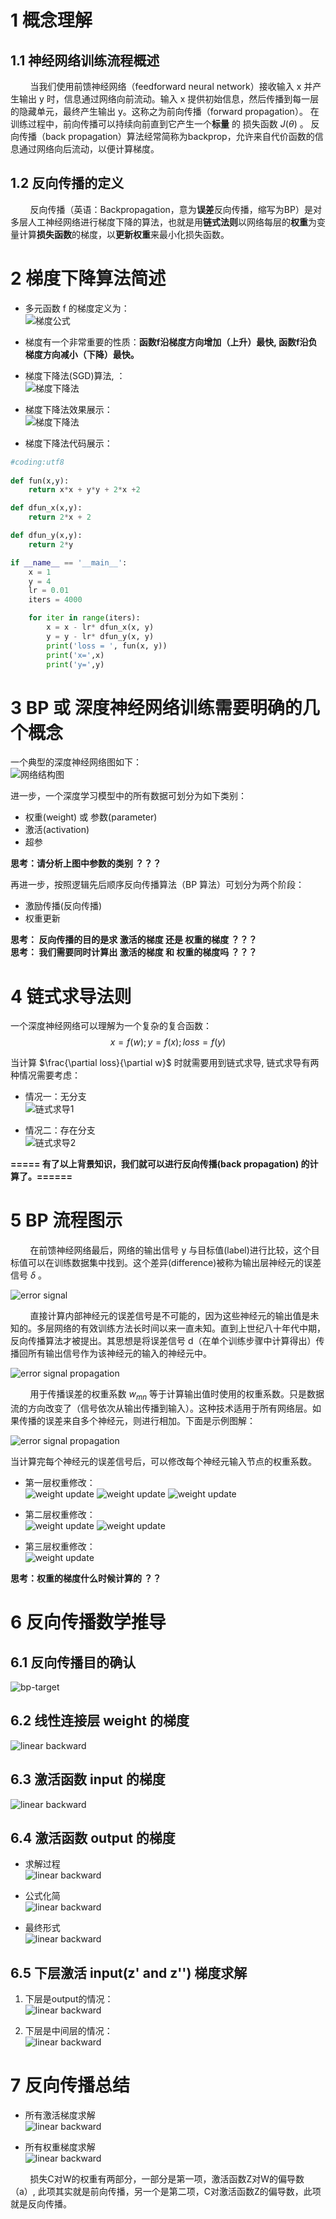 # 1 概念理解

## 1.1 神经网络训练流程概述

&nbsp;&nbsp;&nbsp;&nbsp;&nbsp;&nbsp;&nbsp;&nbsp;当我们使用前馈神经网络（feedforward neural network）接收输入 x 并产生输出 y 时，信息通过网络向前流动。输入 x 提供初始信息，然后传播到每一层的隐藏单元，最终产生输出 y。这称之为前向传播（forward propagation）。
在训练过程中，前向传播可以持续向前直到它产生一个**标量** 的 损失函数 $J(\theta)$ 。
反向传播（back propagation）算法经常简称为backprop，允许来自代价函数的信息通过网络向后流动，以便计算梯度。<br>

## 1.2 反向传播的定义
&nbsp;&nbsp;&nbsp;&nbsp;&nbsp;&nbsp;&nbsp;&nbsp;反向传播（英语：Backpropagation，意为**误差**反向传播，缩写为BP）是对多层人工神经网络进行梯度下降的算法，也就是用**链式法则**以网络每层的**权重**为变量计算**损失函数**的梯度，以**更新权重**来最小化损失函数。<br>

# 2 梯度下降算法简述
- 多元函数 f 的梯度定义为：<br>
![梯度公式](https://coderethan-1327000741.cos.ap-chengdu.myqcloud.com/blog-pics/back-propagation-formula1.jpg)

- 梯度有一个非常重要的性质：**函数f沿梯度方向增加（上升）最快, 函数f沿负梯度方向减小（下降）最快。**

- 梯度下降法(SGD)算法, ：<br>
![梯度下降法](https://coderethan-1327000741.cos.ap-chengdu.myqcloud.com/blog-pics/back-propagation-figure1.jpg)

- 梯度下降法效果展示：<br>
![梯度下降法](https://coderethan-1327000741.cos.ap-chengdu.myqcloud.com/blog-pics/back-propagation-gif1.gif)

- 梯度下降法代码展示：<br>
```python
#coding:utf8
    
def fun(x,y):
    return x*x + y*y + 2*x +2

def dfun_x(x,y): 
    return 2*x + 2 

def dfun_y(x,y):
    return 2*y

if __name__ == '__main__':    
    x = 1
    y = 4
    lr = 0.01
    iters = 4000

    for iter in range(iters):
        x = x - lr* dfun_x(x, y)
        y = y - lr* dfun_y(x, y)
        print('loss = ', fun(x, y))
        print('x=',x)
        print('y=',y)
```

# 3 BP 或 深度神经网络训练需要明确的几个概念

一个典型的深度神经网络图如下：<br>
![网络结构图](https://coderethan-1327000741.cos.ap-chengdu.myqcloud.com/blog-pics/back-propagation-figure2.jpg)

进一步，一个深度学习模型中的所有数据可划分为如下类别：
- 权重(weight) 或 参数(parameter)
- 激活(activation)
- 超参

**思考：请分析上图中参数的类别 ？？？**

再进一步，按照逻辑先后顺序反向传播算法（BP 算法）可划分为两个阶段：<br>
- 激励传播(反向传播)
- 权重更新

**思考： 反向传播的目的是求 激活的梯度 还是 权重的梯度 ？？？** <br>
**思考： 我们需要同时计算出 激活的梯度 和 权重的梯度吗 ？？？** <br>

# 4 链式求导法则
一个深度神经网络可以理解为一个复杂的复合函数：<br>
$$x = f(w); y = f(x); loss = f(y)$$

当计算 $\frac{\partial loss}{\partial w}$ 时就需要用到链式求导, 链式求导有两种情况需要考虑：

- 情况一：无分支 <br>
![链式求导1](https://coderethan-1327000741.cos.ap-chengdu.myqcloud.com/blog-pics/back-propagation-figure3.jpg)

- 情况二：存在分支 <br>
![链式求导2](https://coderethan-1327000741.cos.ap-chengdu.myqcloud.com/blog-pics/back-propagation-figure4.jpg)

**===== 有了以上背景知识，我们就可以进行反向传播(back propagation) 的计算了。======**

# 5 BP 流程图示
&nbsp;&nbsp;&nbsp;&nbsp;&nbsp;&nbsp;&nbsp;&nbsp;在前馈神经网络最后，网络的输出信号 y 与目标值(label)进行比较，这个目标值可以在训练数据集中找到。这个差异(difference)被称为输出层神经元的误差信号 $\delta$ 。

![error signal](https://coderethan-1327000741.cos.ap-chengdu.myqcloud.com/blog-pics/back-propagation-figure5.jpg)

&nbsp;&nbsp;&nbsp;&nbsp;&nbsp;&nbsp;&nbsp;&nbsp;直接计算内部神经元的误差信号是不可能的，因为这些神经元的输出值是未知的。多层网络的有效训练方法长时间以来一直未知。直到上世纪八十年代中期，反向传播算法才被提出。其思想是将误差信号 d（在单个训练步骤中计算得出）传播回所有输出信号作为该神经元的输入的神经元中。<br>

![error signal propagation](https://coderethan-1327000741.cos.ap-chengdu.myqcloud.com/blog-pics/back-propagation-figure6.jpg)

&nbsp;&nbsp;&nbsp;&nbsp;&nbsp;&nbsp;&nbsp;&nbsp;用于传播误差的权重系数 $w_{mn}$ 等于计算输出值时使用的权重系数。只是数据流的方向改变了（信号依次从输出传播到输入）。这种技术适用于所有网络层。如果传播的误差来自多个神经元，则进行相加。下面是示例图解：<br>

![error signal propagation](https://coderethan-1327000741.cos.ap-chengdu.myqcloud.com/blog-pics/back-propagation-figure7.jpg)

当计算完每个神经元的误差信号后，可以修改每个神经元输入节点的权重系数。<br>

- 第一层权重修改：<br>
![weight update](https://coderethan-1327000741.cos.ap-chengdu.myqcloud.com/blog-pics/back-propagation-figure8.jpg)
![weight update](https://coderethan-1327000741.cos.ap-chengdu.myqcloud.com/blog-pics/back-propagation-figure9.jpg)
![weight update](https://coderethan-1327000741.cos.ap-chengdu.myqcloud.com/blog-pics/back-propagation-figure10.jpg)

- 第二层权重修改：<br>
![weight update](https://coderethan-1327000741.cos.ap-chengdu.myqcloud.com/blog-pics/back-propagation-figure11.jpg)
![weight update](https://coderethan-1327000741.cos.ap-chengdu.myqcloud.com/blog-pics/back-propagation-figure12.jpg)

- 第三层权重修改：<br>
![weight update](https://coderethan-1327000741.cos.ap-chengdu.myqcloud.com/blog-pics/back-propagation-figure13.jpg)

**思考：权重的梯度什么时候计算的 ？？**

# 6 反向传播数学推导
## 6.1 反向传播目的确认
![bp-target](https://coderethan-1327000741.cos.ap-chengdu.myqcloud.com/blog-pics/back-propagation-figure14.jpg)

## 6.2 线性连接层 weight 的梯度
![linear backward](https://coderethan-1327000741.cos.ap-chengdu.myqcloud.com/blog-pics/back-propagation-figure15.jpg)

## 6.3 激活函数 input 的梯度
![linear backward](https://coderethan-1327000741.cos.ap-chengdu.myqcloud.com/blog-pics/back-propagation-figure16.jpg)

## 6.4 激活函数 output 的梯度
- 求解过程 <br>
![linear backward](https://coderethan-1327000741.cos.ap-chengdu.myqcloud.com/blog-pics/back-propagation-figure17.jpg)

- 公式化简 <br>
![linear backward](https://coderethan-1327000741.cos.ap-chengdu.myqcloud.com/blog-pics/back-propagation-figure18.jpg)

- 最终形式 <br>
![linear backward](https://coderethan-1327000741.cos.ap-chengdu.myqcloud.com/blog-pics/back-propagation-figure19.jpg)

## 6.5 下层激活 input(z' and z'') 梯度求解
1. 下层是output的情况：<br>
![linear backward](https://coderethan-1327000741.cos.ap-chengdu.myqcloud.com/blog-pics/back-propagation-figure20.jpg)

2. 下层是中间层的情况：<br>
![linear backward](https://coderethan-1327000741.cos.ap-chengdu.myqcloud.com/blog-pics/back-propagation-figure21.jpg)

# 7 反向传播总结
- 所有激活梯度求解 <br>
![linear backward](https://coderethan-1327000741.cos.ap-chengdu.myqcloud.com/blog-pics/back-propagation-figure22.jpg)

- 所有权重梯度求解 <br>
![linear backward](https://coderethan-1327000741.cos.ap-chengdu.myqcloud.com/blog-pics/back-propagation-figure23.jpg)

&nbsp;&nbsp;&nbsp;&nbsp;&nbsp;&nbsp;&nbsp;&nbsp;损失C对W的权重有两部分，一部分是第一项，激活函数Z对W的偏导数（a）, 此项其实就是前向传播，另一个是第二项，C对激活函数Z的偏导数，此项就是反向传播。<br>
